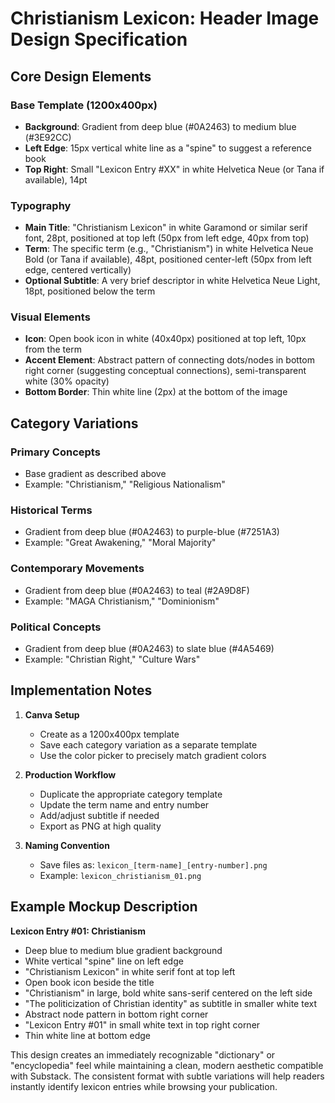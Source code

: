 # Christianism Lexicon: Header Image Design Specification

## Core Design Elements

### Base Template (1200x400px)
- **Background**: Gradient from deep blue (#0A2463) to medium blue (#3E92CC)
- **Left Edge**: 15px vertical white line as a "spine" to suggest a reference book
- **Top Right**: Small "Lexicon Entry #XX" in white Helvetica Neue (or Tana if available), 14pt

### Typography
- **Main Title**: "Christianism Lexicon" in white Garamond or similar serif font, 28pt, positioned at top left (50px from left edge, 40px from top)
- **Term**: The specific term (e.g., "Christianism") in white Helvetica Neue Bold (or Tana if available), 48pt, positioned center-left (50px from left edge, centered vertically)
- **Optional Subtitle**: A very brief descriptor in white Helvetica Neue Light, 18pt, positioned below the term

### Visual Elements
- **Icon**: Open book icon in white (40x40px) positioned at top left, 10px from the term
- **Accent Element**: Abstract pattern of connecting dots/nodes in bottom right corner (suggesting conceptual connections), semi-transparent white (30% opacity)
- **Bottom Border**: Thin white line (2px) at the bottom of the image

## Category Variations

### Primary Concepts
- Base gradient as described above
- Example: "Christianism," "Religious Nationalism"

### Historical Terms
- Gradient from deep blue (#0A2463) to purple-blue (#7251A3)
- Example: "Great Awakening," "Moral Majority"

### Contemporary Movements
- Gradient from deep blue (#0A2463) to teal (#2A9D8F)
- Example: "MAGA Christianism," "Dominionism"

### Political Concepts
- Gradient from deep blue (#0A2463) to slate blue (#4A5469)
- Example: "Christian Right," "Culture Wars"

## Implementation Notes

1. **Canva Setup**
   - Create as a 1200x400px template
   - Save each category variation as a separate template
   - Use the color picker to precisely match gradient colors

2. **Production Workflow**
   - Duplicate the appropriate category template
   - Update the term name and entry number
   - Add/adjust subtitle if needed
   - Export as PNG at high quality

3. **Naming Convention**
   - Save files as: `lexicon_[term-name]_[entry-number].png`
   - Example: `lexicon_christianism_01.png`

## Example Mockup Description

**Lexicon Entry #01: Christianism**
- Deep blue to medium blue gradient background
- White vertical "spine" line on left edge
- "Christianism Lexicon" in white serif font at top left
- Open book icon beside the title
- "Christianism" in large, bold white sans-serif centered on the left side
- "The politicization of Christian identity" as subtitle in smaller white text
- Abstract node pattern in bottom right corner
- "Lexicon Entry #01" in small white text in top right corner
- Thin white line at bottom edge

This design creates an immediately recognizable "dictionary" or "encyclopedia" feel while maintaining a clean, modern aesthetic compatible with Substack. The consistent format with subtle variations will help readers instantly identify lexicon entries while browsing your publication.
